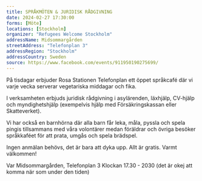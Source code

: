```yaml
---
title: SPRÅKMÖTEN & JURIDISK RÅDGIVNING
date: 2024-02-27 17:30:00
forms: [Möte]
locations: [Stockholm]
organizer: "Refugees Welcome Stockholm"
addressName: Midsommargården
streetAddress: "Telefonplan 3"
addressRegion: "Stockholm"
addressCountry: Sweden
source: https://www.facebook.com/events/911950190275699/
---
```

På tisdagar erbjuder Rosa Stationen Telefonplan ett öppet språkcafé där vi varje vecka serverar vegetariska middagar och fika.

I verksamheten erbjuds juridisk rådgivning i asylärenden, läxhjälp, CV-hjälp och myndighetshjälp (exempelvis hjälp med Försäkringskassan eller Skatteverket).

Vi har också en barnhörna där alla barn får leka, måla, pyssla och spela pingis tillsammans med våra volontärer medan föräldrar och övriga besöker språkkaféet för att prata, umgås och spela brädspel.

Ingen anmälan behövs, det är bara att dyka upp. Allt är gratis. Varmt välkommen!

Var Midsommargården, Telefonplan 3
Klockan 17.30 - 2030 (det är okej att komma när som under den tiden)
